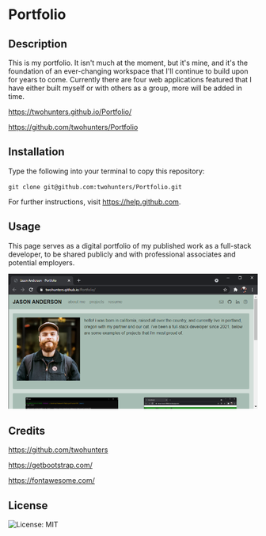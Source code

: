# Portfolio

## Description

This is my portfolio. It isn't much at the moment, but it's mine, and it's the foundation of an ever-changing workspace that I'll continue to build upon for years to come. Currently there are four web applications featured that I have either built myself or with others as a group, more will be added in time.

https://twohunters.github.io/Portfolio/

https://github.com/twohunters/Portfolio


## Installation

Type the following into your terminal to copy this repository:

`git clone git@github.com:twohunters/Portfolio.git`

For further instructions, visit https://help.github.com.


## Usage

This page serves as a digital portfolio of my published work as a full-stack developer, to be shared publicly and with professional associates and potential employers.

![Portfolio Deployed](./assets/images/deployed.png)


## Credits

https://github.com/twohunters

https://getbootstrap.com/

https://fontawesome.com/


## License

![License: MIT](https://img.shields.io/badge/License-MIT-yellow.svg)